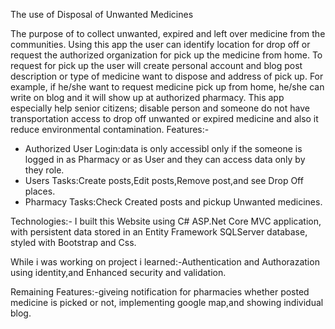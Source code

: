 The use of Disposal of Unwanted Medicines 

The purpose of to collect unwanted, expired and left over medicine from the communities. Using this app the user can identify location for drop off or request the authorized organization for pick up the medicine from home. To request for pick up the user will create personal account and blog post description or type of medicine want to dispose and address of pick up. For example, if he/she want to request medicine pick up from home, he/she can write on blog and it will show up at authorized pharmacy. This app especially help senior citizens; disable person and someone do not have transportation access to drop off unwanted or expired medicine and also it reduce environmental contamination.
Features:-
* Authorized User Login:data is only accessibl only if the someone is logged in as Pharmacy or as User and they can access data only 
by they role.
* Users Tasks:Create posts,Edit posts,Remove post,and see Drop Off places.
* Pharmacy Tasks:Check Created posts and pickup Unwanted medicines.


Technologies:-
I built this Website using C# ASP.Net Core MVC application, with persistent data stored in an Entity Framework SQLServer database, 
styled with Bootstrap and Css.

While i was working on project i learned:-Authentication and Authorazation using identity,and
Enhanced security and validation.

Remaining Features:-giveing notification for pharmacies whether posted medicine is picked or not, implementing google map,and
showing  individual blog.
